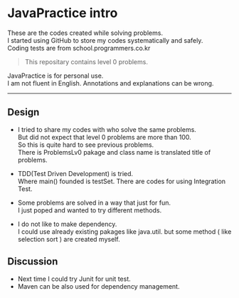 # JavaPractice intro
These are the codes created while solving problems.    
I started using GitHub to store my codes systematically and safely.   
Coding tests are from school.programmers.co.kr   

> This repositary contains level 0 problems.

JavaPractice is for personal use.   
I am not fluent in English. Annotations and explanations can be wrong.   
***
## Design   
* I tried to share my codes with who solve the same problems.   
But did not expect that level 0 problems are more than 100.   
So this is quite hard to see previous problems.   
There is ProblemsLv0 pakage and class name is translated title of problems.

* TDD(Test Driven Development) is tried.   
Where main() founded is testSet.
There are codes for using Integration Test.

* Some problems are solved in a way that just for fun.   
I just poped and wanted to try different methods.   

* I do not like to make dependency.   
I could use already existing pakages like java.util. but some method ( like selection sort ) are created myself.
## Discussion
* Next time I could try Junit for unit test.
* Maven can be also used for dependency management.
  
